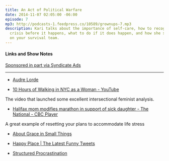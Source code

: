 ```yaml
---
title: An Act of Political Warfare
date: 2014-11-07 02:05:00 -06:00
episode: 7
mp3: http://podcasts-1.feedpress.co/10589/grownups-7.mp3
description: Kari talks about the importance of self-care, how to recognize a personal
  crisis before it happens, what to do if it does happen, and how she shouldn’t be
  on your survival team.
---
```



#### Links and Show Notes

[Sponsored in part via Syndicate Ads][1]

* * *

* [Audre Lorde][2]

* [10 Hours of Walking in NYC as a Woman - YouTube][3]

The video that launched some excellent intersectional feminist analysis.

* [Halifax mom modifies marathon in support of sick daughter - The National - CBC Player][4]

A great example of resetting your plans to accommodate life stress

* [About Grace in Small Things][5]

* [Happy Place | The Latest Funny Tweets][6]

* [Structured Procrastination][7]

[1]: http://synd.co/12rDPby
[2]: http://en.wikipedia.org/wiki/Audre_Lorde
[3]: http://www.youtube.com/watch?v=b1XGPvbWn0A
[4]: http://www.cbc.ca/player/News/TV+Shows/The+National/ID/2585413350/
[5]: http://www.graceinsmallthings.com/page/about
[6]: http://happyplace.someecards.com/view/tweet-picks
[7]: http://www.structuredprocrastination.com/

  